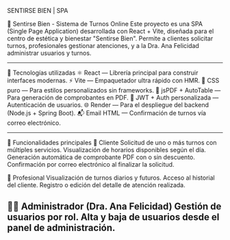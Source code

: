 SENTIRSE BIEN | SPA

🌿 Sentirse Bien - Sistema de Turnos Online
Este proyecto es una SPA (Single Page Application) desarrollada con React + Vite, diseñada para el centro de estética y bienestar "Sentirse Bien". Permite a clientes solicitar turnos, profesionales gestionar atenciones, y a la Dra. Ana Felicidad administrar usuarios y turnos.

---

🚀 Tecnologías utilizadas
⚛️ React — Librería principal para construir interfaces modernas.
⚡ Vite — Empaquetador ultra rápido con HMR.
🎨 CSS puro — Para estilos personalizados sin frameworks.
🧾 jsPDF + AutoTable — Para generación de comprobantes en PDF.
🔐 JWT + Auth personalizada — Autenticación de usuarios.
🌐 Render — Para el despliegue del backend (Node.js + Spring Boot).
📬 Email HTML — Confirmación de turnos vía correo electrónico.

---

🧠 Funcionalidades principales
👤 Cliente
Solicitud de uno o más turnos con múltiples servicios.
Visualización de horarios disponibles según el día.
Generación automática de comprobante PDF con o sin descuento.
Confirmación por correo electrónico al finalizar la solicitud.

💼 Profesional
Visualización de turnos diarios y futuros.
Acceso al historial del cliente.
Registro o edición del detalle de atención realizada.

🧑‍⚕️ Administrador (Dra. Ana Felicidad)
Gestión de usuarios por rol.
Alta y baja de usuarios desde el panel de administración.
---
